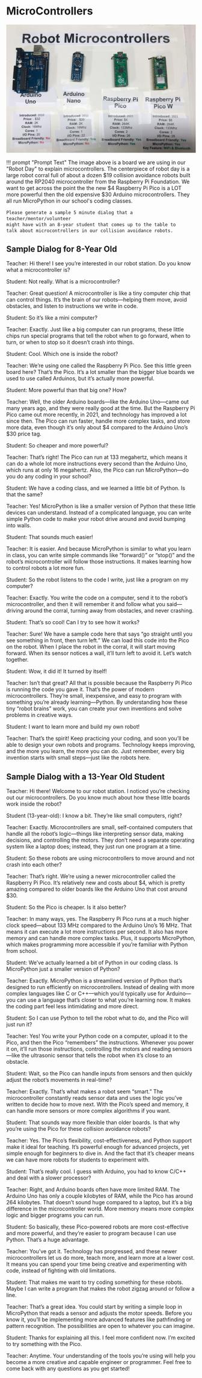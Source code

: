# MicroControllers

![](../img/microcontrollers.jpg)

!!! prompt "Prompt Text"
    The image above is a board we are using in our "Robot Day" 
    to explain microcontrollers.  The centerpiece of robot day
    is a large robot corral full of about a dozen $19 collision
    avoidance robots built around the RP2040 microcontroller from
    the Raspberry Pi Foundation.  We want to get across the point
    the the new $4 Raspberry Pi Pico is a LOT more powerful then
    the old expensive $30 Arduino microcontrollers.  They all run
    MicroPython in our school's coding classes.

    Please generate a sample 5 minute dialog that a teacher/mentor/volunteer
    might have with an 8-year student that comes up to the table to
    talk about microcontrollers in our collision avoidance robots.

## Sample Dialog for 8-Year Old

Teacher: Hi there! I see you’re interested in our robot station. Do you know what a microcontroller is?

Student: Not really. What is a microcontroller?

Teacher: Great question! A microcontroller is like a tiny computer chip that can control things. It’s the brain of our robots—helping them move, avoid obstacles, and listen to instructions we write in code.

Student: So it’s like a mini computer?

Teacher: Exactly. Just like a big computer can run programs, these little chips run special programs that tell the robot when to go forward, when to turn, or when to stop so it doesn’t crash into things.

Student: Cool. Which one is inside the robot?

Teacher: We’re using one called the Raspberry Pi Pico. See this little green board here? That’s the Pico. It’s a lot smaller than the bigger blue boards we used to use called Arduinos, but it’s actually more powerful.

Student: More powerful than that big one? How?

Teacher: Well, the older Arduino boards—like the Arduino Uno—came out many years ago, and they were really good at the time. But the Raspberry Pi Pico came out more recently, in 2021, and technology has improved a lot since then. The Pico can run faster, handle more complex tasks, and store more data, even though it’s only about $4 compared to the Arduino Uno’s $30 price tag.

Student: So cheaper and more powerful?

Teacher: That’s right! The Pico can run at 133 megahertz, which means it can do a whole lot more instructions every second than the Arduino Uno, which runs at only 16 megahertz. Also, the Pico can run MicroPython—do you do any coding in your school?

Student: We have a coding class, and we learned a little bit of Python. Is that the same?

Teacher: Yes! MicroPython is like a smaller version of Python that these little devices can understand. Instead of a complicated language, you can write simple Python code to make your robot drive around and avoid bumping into walls.

Student: That sounds much easier!

Teacher: It is easier. And because MicroPython is similar to what you learn in class, you can write simple commands like “forward()” or “stop()” and the robot’s microcontroller will follow those instructions. It makes learning how to control robots a lot more fun.

Student: So the robot listens to the code I write, just like a program on my computer?

Teacher: Exactly. You write the code on a computer, send it to the robot’s microcontroller, and then it will remember it and follow what you said—driving around the corral, turning away from obstacles, and never crashing.

Student: That’s so cool! Can I try to see how it works?

Teacher: Sure! We have a sample code here that says “go straight until you see something in front, then turn left.” We can load this code into the Pico on the robot. When I place the robot in the corral, it will start moving forward. When its sensor notices a wall, it’ll turn left to avoid it. Let’s watch together.

Student: Wow, it did it! It turned by itself!

Teacher: Isn’t that great? All that is possible because the Raspberry Pi Pico is running the code you gave it. That’s the power of modern microcontrollers. They’re small, inexpensive, and easy to program with something you’re already learning—Python. By understanding how these tiny “robot brains” work, you can create your own inventions and solve problems in creative ways.

Student: I want to learn more and build my own robot!

Teacher: That’s the spirit! Keep practicing your coding, and soon you’ll be able to design your own robots and programs. Technology keeps improving, and the more you learn, the more you can do. Just remember, every big invention starts with small steps—just like the robots here.

## Sample Dialog with a 13-Year Old Student



Teacher: Hi there! Welcome to our robot station. I noticed you’re checking out our microcontrollers. Do you know much about how these little boards work inside the robot?

Student (13-year-old): I know a bit. They’re like small computers, right?

Teacher: Exactly. Microcontrollers are small, self-contained computers that handle all the robot’s logic—things like interpreting sensor data, making decisions, and controlling the motors. They don’t need a separate operating system like a laptop does; instead, they just run one program at a time.

Student: So these robots are using microcontrollers to move around and not crash into each other?

Teacher: That’s right. We’re using a newer microcontroller called the Raspberry Pi Pico. It’s relatively new and costs about $4, which is pretty amazing compared to older boards like the Arduino Uno that cost around $30.

Student: So the Pico is cheaper. Is it also better?

Teacher: In many ways, yes. The Raspberry Pi Pico runs at a much higher clock speed—about 133 MHz compared to the Arduino Uno’s 16 MHz. That means it can execute a lot more instructions per second. It also has more memory and can handle more complex tasks. Plus, it supports MicroPython, which makes programming more accessible if you’re familiar with Python from school.

Student: We’ve actually learned a bit of Python in our coding class. Is MicroPython just a smaller version of Python?

Teacher: Exactly. MicroPython is a streamlined version of Python that’s designed to run efficiently on microcontrollers. Instead of dealing with more complex languages like C or C++—which you’d typically use for Arduino—you can use a language that’s closer to what you’re learning now. It makes the coding part feel less intimidating and more direct.

Student: So I can use Python to tell the robot what to do, and the Pico will just run it?

Teacher: Yes! You write your Python code on a computer, upload it to the Pico, and then the Pico “remembers” the instructions. Whenever you power it on, it’ll run those instructions, controlling the motors and reading sensors—like the ultrasonic sensor that tells the robot when it’s close to an obstacle.

Student: Wait, so the Pico can handle inputs from sensors and then quickly adjust the robot’s movements in real-time?

Teacher: Exactly. That’s what makes a robot seem “smart.” The microcontroller constantly reads sensor data and uses the logic you’ve written to decide how to move next. With the Pico’s speed and memory, it can handle more sensors or more complex algorithms if you want.

Student: That sounds way more flexible than older boards. Is that why you’re using the Pico for these collision avoidance robots?

Teacher: Yes. The Pico’s flexibility, cost-effectiveness, and Python support make it ideal for teaching. It’s powerful enough for advanced projects, yet simple enough for beginners to dive in. And the fact that it’s cheaper means we can have more robots for students to experiment with.

Student: That’s really cool. I guess with Arduino, you had to know C/C++ and deal with a slower processor?

Teacher: Right, and Arduino boards often have more limited RAM. The Arduino Uno has only a couple kilobytes of RAM, while the Pico has around 264 kilobytes. That doesn’t sound huge compared to a laptop, but it’s a big difference in the microcontroller world. More memory means more complex logic and bigger programs you can run.

Student: So basically, these Pico-powered robots are more cost-effective and more powerful, and they’re easier to program because I can use Python. That’s a huge advantage.

Teacher: You’ve got it. Technology has progressed, and these newer microcontrollers let us do more, teach more, and learn more at a lower cost. It means you can spend your time being creative and experimenting with code, instead of fighting with old limitations.

Student: That makes me want to try coding something for these robots. Maybe I can write a program that makes the robot zigzag around or follow a line.

Teacher: That’s a great idea. You could start by writing a simple loop in MicroPython that reads a sensor and adjusts the motor speeds. Before you know it, you’ll be implementing more advanced features like pathfinding or pattern recognition. The possibilities are open to whatever you can imagine.

Student: Thanks for explaining all this. I feel more confident now. I’m excited to try something with the Pico.

Teacher: Anytime. Your understanding of the tools you’re using will help you become a more creative and capable engineer or programmer. Feel free to come back with any questions as you get started!
















